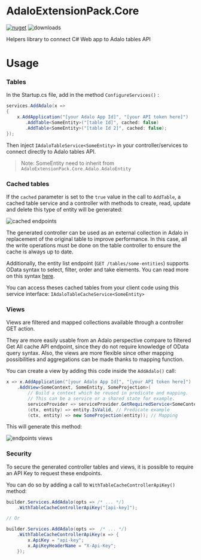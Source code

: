 # AdaloExtensionPack.Core

[![nuget](https://img.shields.io/nuget/v/AdaloExtensionPack.Core)](https://www.nuget.org/packages/AdaloExtensionPack.Core) ![downloads](https://img.shields.io/nuget/dt/AdaloExtensionPack.Core)

Helpers library to connect C# Web app to Adalo tables API

# Usage

### Tables

In the Startup.cs file, add in the method `ConfigureServices()` :
 
```csharp    
services.AddAdalo(x =>
{
    x.AddApplication("[your Adalo App Id]", "[your API token here]")
       .AddTable<SomeEntity>("[table Id]", cached: false)
       .AddTable<SomeEntity>("[table Id 2]", cached: false);
});
```        

Then inject `IAdaloTableService<SomeEntity>` in your controller/services to connect directly to Adalo tables API.

> Note: SomeEntity need to inherit from `AdaloExtensionPack.Core.Adalo.AdaloEntity`

### Cached tables

If the `cached` parameter is set to the `true` value in the call to `AddTable`, a cached table service and a controller with methods to create,
read, update and delete this type of entity will be generated:

![cached endpoints](https://i.imgur.com/ZGPUPYQ.png)

The generated controller can be used as an external collection in Adalo in replacement of the original table
to improve performance.
In this case, all the write operations must be done on the table controller to ensure the cache is always up to date.

Additionally, the entity list endpoint (`GET /tables/some-entities`) supports OData syntax to select, 
filter, order and take elements.
You can read more on this syntax [here](https://www.odata.org/getting-started/basic-tutorial/#queryData). 

You can access theses cached tables from your client code using this service interface: `IAdaloTableCacheService<SomeEntity>`

### Views

Views are filtered and mapped collections available through a controller GET action.

They are more easily usable from an Adalo perspective compare to filtered Get All cache API endpoint, since they do not require knowledge of OData query syntax.
Also, the views are more flexible since other mapping possibilities and aggregations can be made thanks to mapping function.

You can create a view by adding this code inside the `AddAdalo()` call:

```csharp    
x => x.AddApplication("[your Adalo App Id]", "[your API token here]")
    .AddView<SomeContext, SomeEntity, SomeProjection>(
        // Build a context which be reused in predicate and mapping. 
        // This can be a service or a shared state for example.
        serviceProvider => serviceProvider.GetRequiredService<SomeContext>(), 
        (ctx, entity) => entity.IsValid, // Predicate example
        (ctx, entity) => new SomeProjection(entity)); // Mapping
```  

This will generate this method:

![endpoints views](https://i.imgur.com/KBTHjBi.png)

### Security

To secure the generated controller tables and views, it is possible to require an API Key to request these endpoints.

You can do so by adding a call to `WithTableCacheControllerApiKey()` method:

```csharp
builder.Services.AddAdalo(opts => /* ... */)
    .WithTableCacheControllerApiKey("[api-key]");

// Or

builder.Services.AddAdalo(opts =>  /* ... */)
    .WithTableCacheControllerApiKey(x => {
        x.ApiKey = "api-key";
        x.ApiKeyHeaderName = "X-Api-Key";
    });
```
